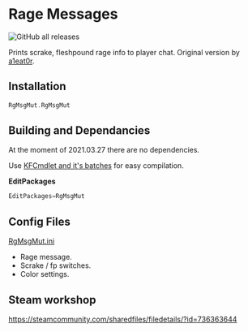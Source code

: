# Rage Messages

![GitHub all releases](https://img.shields.io/github/downloads/InsultingPros/RgMsgMut/total)

Prints scrake, fleshpound rage info to player chat. Original version by [a1eat0r](https://forums.tripwireinteractive.com/index.php?threads/mutator-rage-messages.99328/).

## Installation

```cpp
RgMsgMut.RgMsgMut
```

## Building and Dependancies

At the moment of 2021.03.27 there are no dependencies.

Use [KFCmdlet and it's batches](https://github.com/InsultingPros/KFCmdlet) for easy compilation.

**EditPackages**

```cpp
EditPackages=RgMsgMut
```

## Config Files

[RgMsgMut.ini](Configs/RgMsgMut.ini 'main config')

* Rage message.
* Scrake / fp switches.
* Color settings.

## Steam workshop

<https://steamcommunity.com/sharedfiles/filedetails/?id=736363644>
